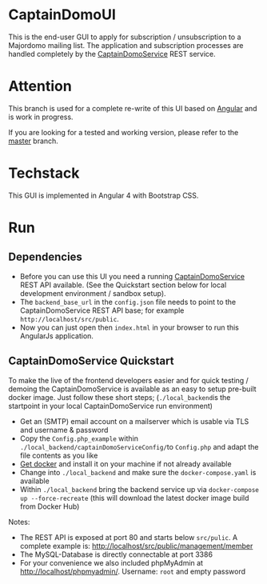 # CaptainDomoUI
This is the end-user GUI to apply for subscription / unsubscription to a Majordomo mailing list. The application and subscription processes are handled completely by the [CaptainDomoService](https://github.com/CaptainDomo/CaptainDomoService) REST service.

# Attention
This branch is used for a complete re-write of this UI based on [Angular](https://angular.io/) and is work in progress.

If you are looking for a tested and working version, please refer to the [master](https://github.com/CaptainDomo/CaptainDomoUI/tree/master) branch.

# Techstack
This GUI is implemented in Angular 4 with Bootstrap CSS. 

# Run
## Dependencies
* Before you can use this UI you need a running [CaptainDomoService](https://github.com/CaptainDomo/CaptainDomoService) REST API available. (See the Quickstart section below for local development environment / sandbox setup).
* The `backend_base_url` in the `config.json` file needs to point to the CaptainDomoService REST API base; for example `http://localhost/src/public`.
* Now you can just open then `index.html` in your browser to run this AngularJs application.

## CaptainDomoService Quickstart
To make the live of the frontend developers easier and for quick testing / demoing the CaptainDomoService is available as an easy to setup pre-built docker image. Just follow these short steps; (`./local_backend`is the startpoint in your local CaptainDomoService run environment)
* Get an (SMTP) email account on a mailserver which is usable via TLS and username & password
* Copy the `Config.php_example` within `./local_backend/captainDomoServiceConfig/`to `Config.php` and adapt the file contents as you like
* [Get docker](https://www.docker.com/) and install it on your machine if not already available
* Change into `./local_backend` and make sure the `docker-compose.yaml` is available
* Within `./local_backend` bring the backend service up via `docker-compose up --force-recreate` (this will download the latest docker image build from Docker Hub)

Notes:
* The REST API is exposed at port 80 and starts below `src/pulic`. A complete example is: [http://localhost/src/public/management/member](http://localhost/src/public/management/member)
* The MySQL-Database is directly connectable at port 3386
* For your convenience we also included phpMyAdmin at [http://localhost/phpmyadmin/](http://localhost/phpmyadmin/). Username: `root` and empty password

 


